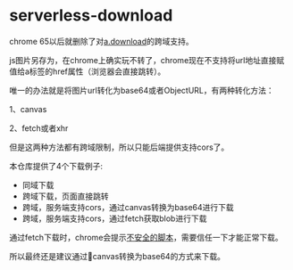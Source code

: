 # serverless-download

chrome 65以后就删除了对[a.download](https://stackoverflow.com/questions/49474775/chrome-65-blocks-cross-origin-a-download-client-side-workaround-to-force-down)的跨域支持。


js图片另存为，在chrome上确实玩不转了，chrome现在不支持将url地址直接赋值给a标签的href属性（浏览器会直接跳转）。

唯一的办法就是将图片url转化为base64或者ObjectURL，有两种转化方法：

1、canvas

2、fetch或者xhr

但是这两种方法都有跨域限制，所以只能后端提供支持cors了。

本仓库提供了4个下载例子:

* 同域下载
* 跨域下载，页面直接跳转
* 跨域，服务端支持cors，通过canvas转换为base64进行下载
* 跨域，服务端支持cors，通过fetch获取blob进行下载

通过fetch下载时，chrome会提示[不安全的脚本](https://support.google.com/chrome/answer/99020?p=unauthenticated&visit_id=636806410731401727-3641021513&rd=1#content)，需要信任一下才能正常下载。

所以最终还是建议通过canvas转换为base64的方式来下载。